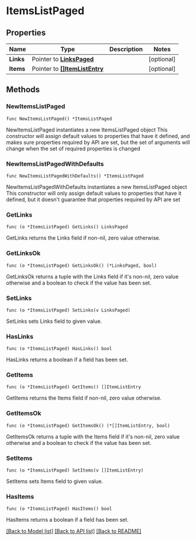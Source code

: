 # ItemsListPaged

## Properties

Name | Type | Description | Notes
------------ | ------------- | ------------- | -------------
**Links** | Pointer to [**LinksPaged**](LinksPaged.md) |  | [optional] 
**Items** | Pointer to [**[]ItemListEntry**](ItemListEntry.md) |  | [optional] 

## Methods

### NewItemsListPaged

`func NewItemsListPaged() *ItemsListPaged`

NewItemsListPaged instantiates a new ItemsListPaged object
This constructor will assign default values to properties that have it defined,
and makes sure properties required by API are set, but the set of arguments
will change when the set of required properties is changed

### NewItemsListPagedWithDefaults

`func NewItemsListPagedWithDefaults() *ItemsListPaged`

NewItemsListPagedWithDefaults instantiates a new ItemsListPaged object
This constructor will only assign default values to properties that have it defined,
but it doesn't guarantee that properties required by API are set

### GetLinks

`func (o *ItemsListPaged) GetLinks() LinksPaged`

GetLinks returns the Links field if non-nil, zero value otherwise.

### GetLinksOk

`func (o *ItemsListPaged) GetLinksOk() (*LinksPaged, bool)`

GetLinksOk returns a tuple with the Links field if it's non-nil, zero value otherwise
and a boolean to check if the value has been set.

### SetLinks

`func (o *ItemsListPaged) SetLinks(v LinksPaged)`

SetLinks sets Links field to given value.

### HasLinks

`func (o *ItemsListPaged) HasLinks() bool`

HasLinks returns a boolean if a field has been set.

### GetItems

`func (o *ItemsListPaged) GetItems() []ItemListEntry`

GetItems returns the Items field if non-nil, zero value otherwise.

### GetItemsOk

`func (o *ItemsListPaged) GetItemsOk() (*[]ItemListEntry, bool)`

GetItemsOk returns a tuple with the Items field if it's non-nil, zero value otherwise
and a boolean to check if the value has been set.

### SetItems

`func (o *ItemsListPaged) SetItems(v []ItemListEntry)`

SetItems sets Items field to given value.

### HasItems

`func (o *ItemsListPaged) HasItems() bool`

HasItems returns a boolean if a field has been set.


[[Back to Model list]](../README.md#documentation-for-models) [[Back to API list]](../README.md#documentation-for-api-endpoints) [[Back to README]](../README.md)


